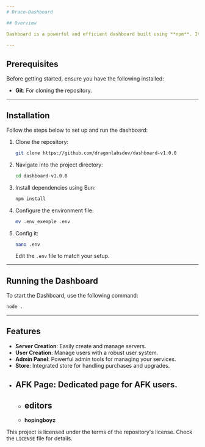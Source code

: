 ```yaml
---
# Draco-Dashboard

## Overview

Dashboard is a powerful and efficient dashboard built using **npm**. It provides features like server creation, user management, an admin panel, a store, an AFK page, and the ability to scan available nodes and images.

---
```


## Prerequisites

Before getting started, ensure you have the following installed:

- **Git**: For cloning the repository.

---

## Installation

Follow the steps below to set up and run the dashboard:

1. Clone the repository:
   ```bash
   git clone https://github.com/dragonlabsdev/dashboard-v1.0.0
   ```

2. Navigate into the project directory:
   ```bash
   cd dashboard-v1.0.0
   ```

3. Install dependencies using Bun:
   ```bash
   npm install
   ```

4. Configure the environment file:
   ```bash
   mv .env_exemple .env
   ```
5. Config it:
   ```bash
   nano .env
   ```

   Edit the `.env` file to match your setup.

---

## Running the Dashboard

To start the Dashboard, use the following command:

```bash
node .
```

---

## Features

- **Server Creation**: Easily create and manage servers.
- **User Creation**: Manage users with a robust user system.
- **Admin Panel**: Powerful admin tools for managing your services.
- **Store**: Integrated store for handling purchases and upgrades.
- **AFK Page**: Dedicated page for AFK users.
  ---------------------------------------------------
  - ## editors
  - **hopingboyz**

This project is licensed under the terms of the repository's license. Check the `LICENSE` file for details.
